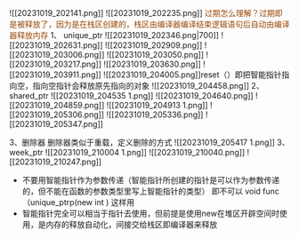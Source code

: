 ![[20231019_202141.png]]
![[20231019_202235.png]]
<font color="#974806">过期怎么理解？过期即是被释放了，因为是在栈区创建的，栈区由编译器编译结束逻辑语句后自动由编译器释放内存</font>
1、 unique_ptr 
![[20231019_202346.png|700]]
![[20231019_202631.png]]
![[20231019_202909.png]]
![[20231019_203006.png]]
![[20231019_203050.png]]
![[20231019_203217.png]]
![[20231019_203630.png]]
![[20231019_203911.png]]
![[20231019_204005.png]]reset（）即把智能指针指向空，指向空指针会释放原先指向的对象
![[20231019_204458.png]]
2、shared_ptr
![[20231019_204535 1.png]]
![[20231019_204640.png]]
![[20231019_204859.png]]
![[20231019_204913 1.png]]
![[20231019_205306.png]]
![[20231019_205336.png]]
![[20231019_205347.png]]

3、删除器
删除器类似于重载，定义删除的方式
![[20231019_205417 1.png]]
3、week_ptr
![[20231019_210004 1.png]]
![[20231019_210040.png]]
![[20231019_210247.png]]

- 不要用智能指针作为参数传递（智能指针所创建的指针是可以作为参数传递的，但不能在函数的参数类型里写上智能指针的类型） 即不可以  void  func（unique_ptr<int>p(new int )  这样用
- 智能指针完全可以相当于指针去使用，但前提是使用new在堆区开辟空间时使用，是内存的释放自动化，间接交给栈区即编译器来释放
